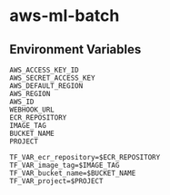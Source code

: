 # aws-ml-batch

## Environment Variables

```
AWS_ACCESS_KEY_ID
AWS_SECRET_ACCESS_KEY
AWS_DEFAULT_REGION
AWS_REGION
AWS_ID
WEBHOOK_URL
ECR_REPOSITORY
IMAGE_TAG
BUCKET_NAME
PROJECT

TF_VAR_ecr_repository=$ECR_REPOSITORY
TF_VAR_image_tag=$IMAGE_TAG
TF_VAR_bucket_name=$BUCKET_NAME
TF_VAR_project=$PROJECT
```
